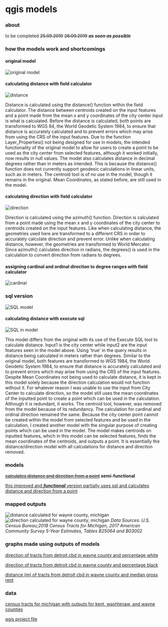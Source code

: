 # qgis models

### about
to be completed ~~25.09.2019~~ ~~26.09.2019~~ ***as soon as possible***
### how the models work and shortcomings
#### original model
![original model](distDir.PNG)

#### calculating distance with field calculator 
![distance](distance.PNG)

Distance is calculated using the distance() function within the field calculator. The distance between centroids created on the input features and a point made from the mean x and y coordinates of the city center input is what is calculated. Before the distance is calculated, both points are transformed to WGS 84, the World Geodetic System 1984, to ensure that distance is accurately calculated and to prevent errors which may arise from using the CRS of the input features. Due to the function Layer_Properties() not being designed for use in models, the intended functionality of the original model to allow for users to create a point to be used as the city center from selected features, although it worked initially, now results in null values. The model also calculates distance in decimal degrees rather than in meters as intended. This is because the distance() function does not currently support geodesic calculations in linear units, such as in meters. The centroid tool is of no use in the model, though it remains in the original. Mean Coordinates, as stated before, are still used in the model.

#### calculating direction with field calculator
![direction](direction.PNG)

Direction is calculated using the azimuth() function. Direction is calculated from a point made using the mean x and y coordinates of the city center to centroids created on the input features. Like when calculating distance, the geometries used here are transformed to a different CRS in order to accurately calculate direction and prevent error. Unlike when calculating distance, however, the geometries are transformed to World Mercator. Since azimuth() calculates direction in radians, the degrees() is used in the calculation to convert direction from radians to degrees.  

#### assigning cardinal and ordinal direction to degree ranges with field calculator
![cardinal](cardOrd.PNG)

### sql version
![SQL model](distDirSQL2.PNG)
#### calculating distance with execute sql
![SQL in model](SQL.PNG)

This model differs from the original with its use of the Execute SQL tool to calculate distance. Input1 is the city center while input2 are the input features seen in the model above. Using 'true' in the query results in distance being calculated in meters rather than degrees. Similar to the original model, both features are transformed to WGS 1984, the World Geodetic System 1984, to ensure that distance is accurately calculated and to prevent errors which may arise from using the CRS of the input features. Despite Mean Coordinates not being used to calculate distance, it is kept in this model solely because the direction calculation would not function without it. For whatever reason I was unable to use the input from City Center to calculate direction, so the model still uses the mean coordinates of the inputted point to create a point which can be used in the calculation. Although it is redundant, it works. The centroid tool, however, was removed from the model because of its redundancy. The calculation for cardinal and ordinal direction remained the same. Because the city center point cannot be created within the model from selected features and be used in the calculation, I created another model with the singular purpose of creating points which can be used in the model. The model makes centroids on inputted features, which in this model can be selected features, finds the mean coordinates of the centroids, and outputs a point. It is essentially the distance/direction model with all calculations for distance and direction removed. 

### models
~~[calculates distance and direction from a point](distDirFromPoint.model3)~~ **semi-functional**

[this improved and ***functional*** version partially uses sql and calculates distance and direction from a point](qgisModelSQL.md)

### mapped outputs
![distance calculated for wayne county, michigan](wayneDistMI.png)
![direction calculated for wayne county, michigan](wayneDirMI.png)
*Data Sources: U.S. Census Bureau;2018 Census Tracts for Michigan, 2017 American Community Survey 5-Year Estimates, Tables B25064 and B03002*
### graphs made using outputs of models

[direction of tracts from detroit cbd in wayne county and percentage white](pctWhiteWayne.html)

[direction of tracts from detroit cbd in wayne county and percentage black](pctBlackWayne.html)

[distance (m) of tracts from detroit cbd in wayne county and median gross rent](medianGrossRentWayne.html)

### data
[census tracts for michigan with outputs for kent, washtenaw, and wayne counties](censusMI.gpkg)

[qgis project file](censusMI.qgz)

